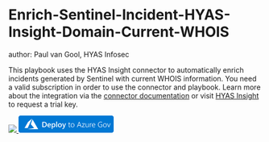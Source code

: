 # Enrich-Sentinel-Incident-HYAS-Insight-Domain-Current-WHOIS
author: Paul van Gool, HYAS Infosec

This playbook uses the HYAS Insight connector to automatically enrich incidents generated by Sentinel with current WHOIS information. You need a valid subscription in order to use the connector and playbook. Learn more about the integration via the [connector documentation](https://docs.microsoft.com/en-us/connectors/hyasinsight/) or visit [HYAS Insight](https://www.hyas.com/contact) to request a trial key.

<a href="https://portal.azure.com/#create/Microsoft.Template/" target="_blank">
    <img src="https://aka.ms/deploytoazurebutton""/>
</a>
<a href="https://portal.azure.us/#create/Microsoft.Template/" target="_blank">
<img src="https://raw.githubusercontent.com/Azure/azure-quickstart-templates/master/1-CONTRIBUTION-GUIDE/images/deploytoazuregov.png"/>
</a>
